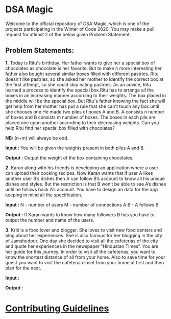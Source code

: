 # DSA Magic

Welcome to the official repository of DSA Magic, which is one of the projects participating in the Winter of Code 2020.
You may make a pull request for atleast 2 of the below given Problem Statement.


## Problem Statements:

**1.** Today is Ritu's birthday. Her father wants to give her a special box of chocolates as chocolate is her favorite. But to make it more interesting 
her father also bought several similar boxes filled with different pastries. Ritu doesn't like pastries, so she asked her mother to identify the correct
box at the first attempt, so she could skip eating pastries. As an advice, Ritu learned a process to identify the special box.Ritu has to arrange all the 
boxes in an increasing manner according to their weights. The box placed in the middle will be the special box. But Ritu's father knowing the fact she will 
get help from her mother has put a rule that she can't touch any box until she chooses one.He made two piles of boxes A and B. A consists n number of boxes 
and B consists m number of boxes. The boxes in each pile are placed one upon another according to their decreasing weights.
Can you help Ritu find her special box filled with chocolates?

**NB:** (n+m) will always be odd.

**Input :**
You will be given the weights present in both piles A and B.

**Output :**
Output the weight of the box containing chocolates.

**2.** Karan along with his friends is developing an application where a user can upload their cooking recipes. Now Karan wants that if user A likes
another user B’s dishes then A can follow B’s account to know all his unique dishes and styles. But the restriction is that B won’t be able to see A’s 
dishes until he follows back A’s account. You have to design an data for the app keeping in mind all the specification.

**Input :**
N - number of users
M - number of connections
A B - A follows B

**Output :**
If Karan wants to know how many followers B has you have to output the number and name of the users.

**3.** Kriti is a food lover and blogger. She loves to visit new food centers and blog about her experiences. She is also famous for her blogging in the city of 
Jamshedpur. One day she decided to visit all the cafeterias of the city and quote her experiences in the newspaper “Hindustan Times”. You are her guide for this 
journey. In order to visit all the cafeterias, you want to know the shortest distance of all from your home. Also to save time for your guest you want to visit the 
cafeteria closet from your home at first and then plan for the next.

**Input :**

**Output :**

 
#  [Contributing Guidelines](https://github.com/dscnsec/DSA-Magic/blob/main/CONTRIBUTING.md)








